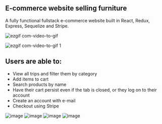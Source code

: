 ## E-commerce website selling furniture

A fully functional fullstack e-commerce website built in React, Redux, Express, Sequelize and Stripe.

![ezgif com-video-to-gif](https://user-images.githubusercontent.com/26104823/53595520-81fea700-3b6b-11e9-80f4-44dfea331bfb.gif)

![ezgif com-video-to-gif 1](https://user-images.githubusercontent.com/26104823/53595601-aeb2be80-3b6b-11e9-9bd7-bc216530d285.gif)


## **Users are able to:**

- View all trips and filter them by category
- Add items to cart
- Search products by name
- Have their cart persist even if the tab is closed, or they log on to their account
- Create an account with e-mail
- Checkout using Stripe

![image](https://user-images.githubusercontent.com/26104823/53846034-6afbf280-3f79-11e9-8939-c2ea77b6659b.png)
![image](https://user-images.githubusercontent.com/26104823/53846040-6fc0a680-3f79-11e9-8059-60d4dc306022.png)
![image](https://user-images.githubusercontent.com/26104823/53909810-78b88300-4020-11e9-806f-c8dbe4ef13ad.png)
![image](https://user-images.githubusercontent.com/26104823/54055217-5c504e00-41ba-11e9-8951-2eef3c07e741.png)
